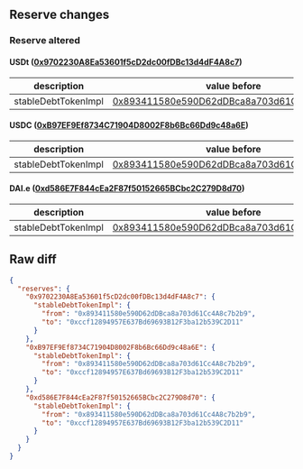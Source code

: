 ## Reserve changes

### Reserve altered

#### USDt ([0x9702230A8Ea53601f5cD2dc00fDBc13d4dF4A8c7](https://snowtrace.io/address/0x9702230A8Ea53601f5cD2dc00fDBc13d4dF4A8c7))

| description | value before | value after |
| --- | --- | --- |
| stableDebtTokenImpl | [0x893411580e590D62dDBca8a703d61Cc4A8c7b2b9](https://snowtrace.io/address/0x893411580e590D62dDBca8a703d61Cc4A8c7b2b9) | [0xccf12894957E637Bd69693B12F3ba12b539C2D11](https://snowtrace.io/address/0xccf12894957E637Bd69693B12F3ba12b539C2D11) |


#### USDC ([0xB97EF9Ef8734C71904D8002F8b6Bc66Dd9c48a6E](https://snowtrace.io/address/0xB97EF9Ef8734C71904D8002F8b6Bc66Dd9c48a6E))

| description | value before | value after |
| --- | --- | --- |
| stableDebtTokenImpl | [0x893411580e590D62dDBca8a703d61Cc4A8c7b2b9](https://snowtrace.io/address/0x893411580e590D62dDBca8a703d61Cc4A8c7b2b9) | [0xccf12894957E637Bd69693B12F3ba12b539C2D11](https://snowtrace.io/address/0xccf12894957E637Bd69693B12F3ba12b539C2D11) |


#### DAI.e ([0xd586E7F844cEa2F87f50152665BCbc2C279D8d70](https://snowtrace.io/address/0xd586E7F844cEa2F87f50152665BCbc2C279D8d70))

| description | value before | value after |
| --- | --- | --- |
| stableDebtTokenImpl | [0x893411580e590D62dDBca8a703d61Cc4A8c7b2b9](https://snowtrace.io/address/0x893411580e590D62dDBca8a703d61Cc4A8c7b2b9) | [0xccf12894957E637Bd69693B12F3ba12b539C2D11](https://snowtrace.io/address/0xccf12894957E637Bd69693B12F3ba12b539C2D11) |


## Raw diff

```json
{
  "reserves": {
    "0x9702230A8Ea53601f5cD2dc00fDBc13d4dF4A8c7": {
      "stableDebtTokenImpl": {
        "from": "0x893411580e590D62dDBca8a703d61Cc4A8c7b2b9",
        "to": "0xccf12894957E637Bd69693B12F3ba12b539C2D11"
      }
    },
    "0xB97EF9Ef8734C71904D8002F8b6Bc66Dd9c48a6E": {
      "stableDebtTokenImpl": {
        "from": "0x893411580e590D62dDBca8a703d61Cc4A8c7b2b9",
        "to": "0xccf12894957E637Bd69693B12F3ba12b539C2D11"
      }
    },
    "0xd586E7F844cEa2F87f50152665BCbc2C279D8d70": {
      "stableDebtTokenImpl": {
        "from": "0x893411580e590D62dDBca8a703d61Cc4A8c7b2b9",
        "to": "0xccf12894957E637Bd69693B12F3ba12b539C2D11"
      }
    }
  }
}
```